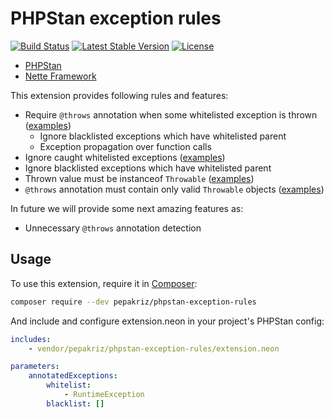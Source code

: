 # PHPStan exception rules

[![Build Status](https://travis-ci.org/pepakriz/phpstan-exception-rules.svg)](https://travis-ci.org/pepakriz/phpstan-exception-rules)
[![Latest Stable Version](https://poser.pugx.org/pepakriz/phpstan-exception-rules/v/stable)](https://packagist.org/packages/pepakriz/phpstan-exception-rules)
[![License](https://poser.pugx.org/pepakriz/phpstan-exception-rules/license)](https://packagist.org/packages/pepakriz/phpstan-exception-rules)

* [PHPStan](https://github.com/phpstan/phpstan)
* [Nette Framework](https://nette.org/)

This extension provides following rules and features:

* Require `@throws` annotation when some whitelisted exception is thrown ([examples](https://github.com/pepakriz/phpstan-exception-rules/blob/master/tests/src/Rules/data/throws-annotations.php))
	* Ignore blacklisted exceptions which have whitelisted parent
	* Exception propagation over function calls
* Ignore caught whitelisted exceptions ([examples](https://github.com/pepakriz/phpstan-exception-rules/blob/master/tests/src/Rules/data/try-catch.php))
* Ignore blacklisted exceptions which have whitelisted parent
* Thrown value must be instanceof `Throwable` ([examples](https://github.com/pepakriz/phpstan-exception-rules/blob/master/tests/src/Rules/data/throw-values.php))
* `@throws` annotation must contain only valid `Throwable` objects ([examples](https://github.com/pepakriz/phpstan-exception-rules/blob/master/tests/src/Rules/data/throws-phpdoc.php))

In future we will provide some next amazing features as:

* Unnecessary `@throws` annotation detection

## Usage

To use this extension, require it in [Composer](https://getcomposer.org/):

```bash
composer require --dev pepakriz/phpstan-exception-rules
```

And include and configure extension.neon in your project's PHPStan config:

```yaml
includes:
	- vendor/pepakriz/phpstan-exception-rules/extension.neon

parameters:
	annotatedExceptions:
		whitelist:
			- RuntimeException
		blacklist: []
```
